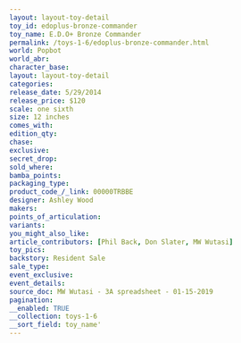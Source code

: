```yaml
---
layout: layout-toy-detail 
toy_id: edoplus-bronze-commander
toy_name: E.D.O+ Bronze Commander
permalink: /toys-1-6/edoplus-bronze-commander.html
world: Popbot
world_abr: 
character_base: 
layout: layout-toy-detail
categories: 
release_date: 5/29/2014
release_price: $120 
scale: one sixth
size: 12 inches
comes_with: 
edition_qty: 
chase: 
exclusive: 
secret_drop: 
sold_where: 
bamba_points: 
packaging_type: 
product_code_/_link: 00000TRBBE
designer: Ashley Wood
makers: 
points_of_articulation: 
variants: 
you_might_also_like: 
article_contributors: [Phil Back, Don Slater, MW Wutasi]
toy_pics: 
backstory: Resident Sale
sale_type: 
event_exclusive: 
event_details: 
source_doc: MW Wutasi - 3A spreadsheet - 01-15-2019
pagination: 
__enabled: TRUE
__collection: toys-1-6
__sort_field: toy_name'
---
```

